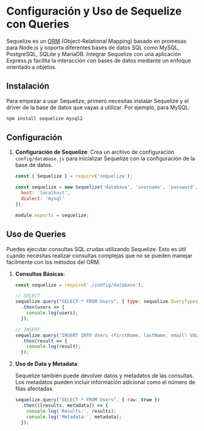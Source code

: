 # Configuración y Uso de Sequelize con Queries

Sequelize es un [ORM](../../ConceptosGenerales/ORM.md) (Object-Relational Mapping) basado en promesas para Node.js y soporta diferentes bases de datos SQL como MySQL, PostgreSQL, SQLite y MariaDB. Integrar Sequelize con una aplicación Express.js facilita la interacción con bases de datos mediante un enfoque orientado a objetos.
## Instalación

Para empezar a usar Sequelize, primero necesitas instalar Sequelize y el driver de la base de datos que vayas a utilizar. Por ejemplo, para MySQL:

```bash
npm install sequelize mysql2
```

## Configuración

1. **Configuración de Sequelize**: Crea un archivo de configuración `config/database.js` para inicializar Sequelize con la configuración de la base de datos.

   ```javascript
   const { Sequelize } = require('sequelize');

   const sequelize = new Sequelize('database', 'username', 'password', {
     host: 'localhost',
     dialect: 'mysql'
   });

   module.exports = sequelize;
   ```

## Uso de Queries

Puedes ejecutar consultas SQL crudas utilizando Sequelize. Esto es útil cuando necesitas realizar consultas complejas que no se pueden manejar fácilmente con los métodos del ORM.

1. **Consultas Básicas**:

   ```javascript
   const sequelize = require('./config/database');

   // SELECT
   sequelize.query("SELECT * FROM Users", { type: sequelize.QueryTypes.SELECT })
     .then(users => {
       console.log(users);
     });

   // INSERT
   sequelize.query("INSERT INTO Users (firstName, lastName, email) VALUES ('John', 'Doe', 'john.doe@example.com')", { type: sequelize.QueryTypes.INSERT })
     .then(result => {
       console.log(result);
     });
   ```

2. **Uso de Data y Metadata**:

   Sequelize también puede devolver datos y metadatos de las consultas. Los metadatos pueden incluir información adicional como el número de filas afectadas.

   ```javascript
   sequelize.query("SELECT * FROM Users", { raw: true })
     .then(([results, metadata]) => {
       console.log('Results:', results);
       console.log('Metadata:', metadata);
     });
   ```

